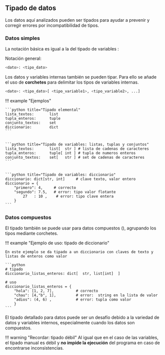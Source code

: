 
<!-- 
# Tipos de Datos 


## Tipos predefinidos

Python tiene sus propios tipos de datos predefinidos para facilitar el manejo y la organizacion de la data guardada en las variables, agrupándolas en estructuras más grandes y con diferentes propiedades. 

El tipo de datos de una variable o estructura puede consultarse con la función **type()**:

```python title="tipo de datos"
type( elemento)   # retorna el tipo de datos
```
A continuacion se explican los tipos de datos estándar de Python. 
-->
<!-- 
## Listas (`list`)

Estructura de datos para almacenar múltiples valores en secuencia. Se delimita con los corchetes ( `[]` ). Los elementos se separan con comas. Se habitúa dejar un espacio entre cada coma y su elemento siguiente.

```python title="Formato de listas"
lista = [elemento_1, elemento_2,  ...]
```

Los datos pueden ser de distintos tipos y pueden ser modificados tanto en valor como en tipo. 

Ejemplo:

```python
Listado = [1, “hola”, 78.3]
```
Para acceder a un elemento de la lista en base a su indice éste se indica entre corchetes:
```python
elemento = lista[indice]
```
El primer índice tiene valor cero. Si el índice iguala o supera la longitud de la lista da error. Dicha longitud de la lista se puede obtener con la función `len()` (viene del inglés *length*):
```python title=""
longitud = len(lista)
```



!!! tip "Indices negativos"
    Se pueden usar indices negativos hasta la longitud máxima: índice `-1` es el último valor, índice `-2` es el penúltimo elemento, etc.

    Ejemplo: si una lista tiene 10 elementos entonces el rango de índices permitidos va de -10 a 9.



Las listas pueden crearse vacías para ser completadas más tarde:
```python
lista = []
```

Las listas pueden ser definidas también usando la función `list()`. Esta funcion también permite convertir otros tipos de datos a lista.

!!! example "Ejemplo aplicacion: Matrices" 
    Para hacer una matriz de valores se la puede construir en base a una lista que contenga a múltiples listas internas  separadas con comas. 
    ```python title="Ejemplo: matriz 2 x 3"
    matriz=[ [v11, v12, v13] ,  [v21, v22, v23] ]   # lista de listas de valores
    ```

### Métodos de las listas

Para añadir un nuevo elemento al final de la lista podemos usar el método `append()`:
```python
lista.append(elemento)
```
Si buscamos añadir un elemento en una posición particular podemos hacerlo indicando un valor indice dentro del método `insert()`:

```python
lista.insert(indice , elemento)
```

Para eliminar un elemento puede usarse el método `remove()`.Éste elimina la primera aparición del método indicado. Si el elemento indicado no existe el método devuelve error.
```python
lista.remove(elemento)
```

Para eliminar un elemento por índice y poder retornarlo se usa el método `pop()`.Si el elemento indicado no existe el método devuelve error.

```python
elemento = lista.pop( )           # elimina  el último elemento
elemento = lista.pop( indice )    # elimina el elemento por indice
```

La búsqueda de la posición de un elemento se hacer con el método `index()`,el cual presupone que el elemento existe :
```python
indice = lista.index(elemento)
```

!!! tip "Tip: operador `in`"
    Para verificar la existencia de un elemento en la lista se puede usar el operador `in` el cual devuelve un valor booleano.

    ```python
    existe_elemento = elemento in lista     # valor lógico: 'True' o 'False'
    ```
    Combinando este operador con el uso de condicionales se puede prevenir errores de ejecución por intentar afectar elementos inexistentes.


!!! example "Ejemplo de uso: eliminar elemento" 

    ```python title="1º aparicion"
    if elemento in lista:
        indice = lista.index(elemento) 
        lista.remove(elemento)
    ```
    ```python title="por indice"
    if indice < len(lista):
        elemento = lista.pop(indice) 
    ```


Reescribir una posicion particular de la lista:
```python
lista[indice]  = nuevo_valor
```

Contar repeticiones de un elemento: método `count()`
```python
lista.count(elemento):
```

Concatenar una segunda lista al final de la primera: método `extend()`

```python
lista_1.extend(lista_2)
```


Invertir el orden de los elementos (cambios persistentes): método `reverse()`
```python
lista.reverse()
```


Eliminar todo el contenido de la lista:

```python
lista.clear()
```

Ordenar los elementos (cambios persistentes): método `sort()`
```python
lista.sort()  # Orden ascendente por defecto
lista.sort( reverse = True)  # Orden descendente
lista.sort( key = funcion_ordenamiento)  # Criterios personalizables mediante una funcion lambda
```

Los argumentos de entrada `reverse` y `key` permiten alterar el orden y el criterio de ordenamiento de la función: 

- `reverse`: booleano que permite invertir el orden. Es `False` por defecto.   
- `key`: función para especificar el criterio de ordenamiento de los elementos. Esta función debe aceptar un solo elemento de la lista como entrada. Por defecto es `None`.

Ejemplos de uso:

!!! example "Ejemplos: ordenar una lista de strings con `sort()`"

    ```python title="ordenamiento alfabético"
    lista = ["aaa",  "cccc", "bb"]
    lista.sort()
    print(lista)        # '['aaa', 'bb', 'cccc']'
    ```

    ```python title="ordenamiento alfabético inverso"
    lista = ["aaa",  "cccc", "bb"]
    lista.sort(reverse = True)
    print(lista)        # '['cccc', 'bb', 'aaa']'
    ```

    ```python title="ordenamiento por longitud de caracteres"
    lista = ["aaa", "bb", "c"]
    lista.sort(key=len)     # hace 'len( elemento)' 
    print(lista)        # '['c', 'bb', 'aaa']'
    ```

### Copia y referencia de listas


Python permite **apuntar** a una lista preexistente con una simple asignación: 

```py title="Apuntador a lista"
referencia = lista
```

Si los elementos de la lista original son modificados entonces estos cambios se verán replicados en la lista de salida.

!!! example "Ejemeplo: cambios sobre lista"

    ```py 
    # creacion de lista original
    original = [ 1, "hola", True]

    # la nueva lista muestra el mismo contenido que la oiginal 
    referencia = original            #  referencia
    print(referencia)       # '[1, 'hola', True]'

    # al modificar la lista original la lista de salida cambia también
    original[1] = "chau"
    print(referencia)            # '[1, 'chau', True]'
    ```


Si se requiere independizar una lista de la otra y así prevenir cambios imprevistos se recurre a la **copia**.

!!! tip "Tip: copia de listas"
    Las listas tienen varias opciones para la copia de los valores. Una de ellas es el método `copy()`:

    ```py title="método copy()"
    copia = original.copy()
    ```
    ```py title="función list()"
    copia = list(original)
    ```
    ```py title="slicing y comprensión"
    copia = original[:]             # copia por slicing
    copia = [i for i in original]   # copia por comprension
    ```

!!! warning "Copia superficial y copia profunda"
    Los métodos de copia descritos previamente son de **copia superficial**. Esto significa que se copian los valores de las variables internas, pero en caso de haber listas u otros tipos de datos en el interior éstos se pasarán por referencia y por tanto serán susceptibles a cambios.

    La alternativa es la **copia profunda**, la cual copia recursivamente todo el contenido interno de la lista creando así una réplica totalmente independiente del original.

    En Python se implementó para tal fin la función `deepcopy()`:

    ```py title=" función deepcopy"
    from copy import deepcopy   # importacion de la funcion
    copia = deepcopy(original)   # copia profunda
    ``` 
    -->



<!-- 
## Tuplas (`tuple`)

Similar a las listas pero inmutables. Las tuplas se indican con paréntesis ( `()` ) :

```python title="Definicion de tuplas"
tupla = (elemento_1, elemento_2, ...)
```

Las tuplas también pueden definirse mediante la función `tuple()`.

!!! example  "conversión de lista a tupla"
    ```python
    lista = [3, "a", False]     # 'list'
    tupla = tuple( lista )      # 'tuple'
    ```

Los métodos más habituales para trabajar con tuplas son `count()` e `index()`, este último combinado con el operador `in`. 
-->

<!-- 
## Conjuntos (`set`)
Son una colección de elementos no repetidos  y no ordenados. Para definirlos se usa la función `set()` la cual descarta los elementos repetidos :

```python
conjunto = set( lista_elementos  )
```

Los conjuntos también pueden ser inicializados con llaves ( `{}` ):

```python
conjunto = {elemento_1, elemento_2, ...}
```

Los elementos de los sets no pueden ser consultados por índice. 

!!! warning "Sets de strings"
    `set()` trata las variables *string* como si fueran vectores de letras y por ello las descompone, devolviendo **el conjunto de letras**. 

    Ejemplo:
    ```python
    conjunto = {"hola"}         # '{'hola'}'
    conjunto = set("hola")      #'{'l', 'o', 'h', 'a'}' 
    ```
    Para mantener los strings integros estos pueden agruparse dentro de una lista mediante corchetes:
    ```python
    conjunto = set( ["hola"] )    # '{'hola'}'
    ```

### Métodos de los Sets

Para añadir y quitar elementos se puede usar los métodos `add()` y `remove()`:
```python
set_1.add(elemento)
set_1.remove(elemento)
```


Los conjuntos no pueden ser consultados por índice. Para vaciar por completo el conjunto se usa el método  `clear()`:

```python
set_1.clear()
```
Para crear un conjunto que reúna elementos de otros dos se puede usar el método `union()`

```python
nuevo_set = set_1.union( set_2 )
```

Con el método `difference()` se puede listar todos aquellos elementos del primer conjunto que no estén compartidos con el segundo:

```python
set_no_compartidos = set_1.difference(set_2)
```
### Operadores de los Sets

Los conjuntos se pueden relacionar también con operadores:

|Operacion | Retorno Elementos| Simbolo|
|:-----|:-----|:----:|
| **Unión** | todos   |       `|` |
| **Intersección** |  comunes |  `&` |
| **Diferencia** | no repetidos (del set izquierdo) | `-` |
| **Diferencia Simétrica** |  no repetidos (ambos sets) | `^` |

!!! example "Ejemplo aplicado: operaciones sobre sets"
    ```python title="Ejemplo aplicado: operaciones sobre sets"
    # conjuntos de ejemplo
    set_1 = {"A", "B", "C" , 1}
    set_2 = {"A", 1, "X"}

    # operaciones
    union                = set_1 | set_2    # {1, 'C', 'B', 'X', 'A'}
    interseccion         = set_1 & set_2    # {1, 'A'}
    diferencia           = set_1 - set_2    # {'C', 'B'}
    diferencia_simetrica = set_1 ^ set_2    # {'C', 'B', 'X'}
    ```
 -->


<!-- 
## Diccionarios (`dict`)

Son colecciones de pares clave-valor. Los diccionarios se definen con llaves ( `{}`) , el formato es el que sigue:
```python title="Formato diccionario"
diccionario = {clave_1: valor_1, clave_2: valor_2, ... }
```

Las claves deben ser **únicas e inmutables**, y sirven para acceder a su valor asociado. Deben ser de tipo `string`. Los valores pueden ser de cualquier tipo. Los pares *clave-valor* sí pueden ser modificados, añadidos y eliminados (son mutables).

!!! example "Ejemplo: definicion de diccionario"
    ```python title="valor único"
    diccionario = {"A": 45, "B": 30}
    ```

!!! info "Múltiples valores"
    Una misma clave puede tener múltiples valores agrupados en un tipo de datos acorde: una lista, una tupla, un set, un diccionario interno, etc.

    ```python title="valores múliples"
    diccionario = {"A": {45, 30}}   # hace A = {45,30} (set)
    diccionario = {"A": {45, 30} , "A": 5} # hace A=5 
    ```

### Métodos y operadores

Para acceder a un valor del diccionario se lo busca por su clave, la cual debe ser preexistente:
```python
valor = diccionario[clave]      # si la clave no existe da error
```
Otra forma es usar el método `get()`, el cual es más seguro : 
```python
diccionario.get(clave)  # si no se encuentra la clave se devuelve 'None'
```

Para añadir o modificar un par clave - valor se hace una asignación:
```python
diccionario[ nueva_clave ] = nuevo_valor
```
Para eliminar una clave se usa el operador `del` (delete):
```python
del diccionario[clave]
```

La lectura de todas las claves de un diccionario se puede usar el método `keys()`:
```python
claves = diccionario.keys()
```
En tanto que las lectura de los valores se realiza con el método `values()`:
```python
valores = diccionario.values()
```

La lectura de a pares clave-valor se hace con el método `items()`:
```python
objeto_items = diccionario.items()   # objeto 'dict_items'
lista_items = list(objeto_items)          # conversion a lista de tuplas clave-valor
```
donde cada par se engloba en una tupla y el conjunto se agrupa en una lista.

Con el operador `in` podemos chequear la existencia de una clave particular ó de un valor:
```python
existe_clave = clave in diccionario             # verificacion de clave directa
existe_valor = valor in diccionario.values()    # lectura de valores previa
```

Para crear un nuevo diccionario con claves pero todas con valor `None` existe el método `fromkeys()`:
```python
diccionario = dict.fromkeys([clave_1, clave_2, ...] ) 
```
 -->




## Tipado de datos

Los datos aquí analizados pueden ser tipados para ayudar a prevenir y corregir errores por incompatibilidad de tipos. 

### Datos simples

La notación básica es igual a la del tipado de variables :

Notación general:

```python title="Tipado simple"
<dato>: <tipo_dato>
```

Los datos y variables internas también se pueden tipar. Para ello se añade el uso de **corchetes** para delimitar los tipos de variables internas.

```python title="Tipado de variables"
<dato>: <tipo_dato>[ <tipo_variable1>, <tipo_variable2>, ...]
```


!!! example "Ejemplos"

    ```python title="Tipado elemental"
    lista_textos:       list
    tupla_enteros:      tuple
    conjunto_textos:    set
    diccionario:        dict     
    ```


    ```python title="Tipado de variables: listas, tuplas y conjuntos" 
    lista_textos:       list[  str ] # lista de cadenas de caracteres
    tupla_enteros:      tuple[ int ] # tupla de numeros enteros
    conjunto_textos:    set[   str ] # set de cadenas de caracteres
    ```


    ```python title="Tipado de variables: diccionario" 
    diccionario: dict[str, int]     # clave texto, valor entero
    diccionario = {
        "primero": 4,     # correcto
        "segundo": 7.5,   # error: tipo valor flotante
            27   : 10 ,    # error: tipo clave entera
        }
    ```

### Datos compuestos

El tipado también se puede usar para datos compuestos (), agrupando los tipos mediante corchetes. 

!!! example "Ejemplo de uso: tipado de diccionario"
    
    En este ejemplo se da tipado a un diccionario con claves de texto y listas de enteros como valor

    ```python
    # tipado
    diccionario_listas_enteros: dict[  str, list[int]  ]

    # uso
    diccionario_listas_enteros = { 
        "hola": [1, 2, 7],          # correcto
        "chau": [4,"b", 1],         # error:  string en la lista de valor 
        "adios": (4, 6) ,           # error: tupla como valor       
        }
    ```

El tipado detallado para datos puede ser un desafío debido a la variedad de datos y variables internos, especialmente cuando los datos son compuestos.


!!! warning "Recordar: tipado débil"
    Al igual que en el caso de las variables, el tipado manual es débil y **no impide la ejecución** del programa en caso de encontrarse inconsistencias.






<!-- 
## Funciones para datos


### Enumerar elementos - `enumerate()` 

La función `enumerate()` permite enumerar los elementos de una lista ,pero los convierte también a tupla. Require el uso de la función `list()` para recuperar la data.

```py title="enumerate()"
lista = [1, "hola", True]

objeto = enumerate(lista) # tipo 'enumerate'
enumerados = list(objeto) # conversion a lista

# da '[(0, 1), (1, 'hola'), (2, True)]'
```

El índice inicial es `0` salvo indicación contraria. El valor elegido de índice inicial se pasa como segundo valor de entrada para la función `enumerate()`: 

```py title="enumerate() "
lista = [1, "hola", True]
indice_inicial = 27

objeto = enumerate(lista, indice_inicial )  # tipo 'enumerate'
enumerados = list(objeto)   # conversion a lista

# da '[(27, 1), (28, 'hola'), (29, True)]'
```

El resultado final  es una lista de tuplas que incluyen cada una un par indice-elemento. Ambos datos pueden extraerse fácilmente con la cláusula `for`:

```py title="Extraccion de valores"
for indice, elemento in enumerados:
    print(f"Indice: {indice}; elemento: {elemento}")

# texto en pantalla
# 'Indice: 27; elemento: 1'
# 'Indice: 28; elemento: hola'
# 'Indice: 29; elemento: True'
```

Más sobre la cláusula `for`: [control de flujo](5-control_flujo.md#ciclos-for-para)  

### Ordenamiento de datos - `sorted()` 

La función `sorted()` ordena los elementos de listas y diccionarios, por defecto de manera ascendente / alfabética. 

```py title="Ordenamiento de listas - sorted()"
lista_ordenada = sorted( lista                )   # orden ascendente
lista_ordenada = sorted( lista, reverse=True  )   # orden descendente
lista_ordenada = sorted( lista, key = funcion_ordenamiento )   # criterio de ordenamiento definido por función
```
Esta función es muy similar al método `sort()` de las listas, de hecho tiene los mismos argumentos de entrada (`reverse` y `key`). El resultado es una lista con los elementos.

Esta función también sirve para ordenar diccionarios:

```py title="Ordenamiento de diccionario - por clave"
lista_ordenada = sorted( diccionario                )   # orden ascendente
lista_ordenada = sorted( diccionario, reverse=True  )   # orden descendente
lista_ordenada = sorted( diccionario, key = funcion_ordenamiento )   # criterio de ordenamiento definido por función
```

La función presupone que el ordenamiento es por clave. Si en cambio se busca ordenar los elementos por valores hay que usar el método `values()`:

```py title="Ordenamiento de diccionario - por valor"
lista_ordenada = sorted( diccionario.values()                )   # orden ascendente
lista_ordenada = sorted( diccionario.values(), reverse=True  )   # orden descendente
lista_ordenada = sorted( diccionario.values(), key = funcion_ordenamiento )   # criterio de ordenamiento definido por función
```

El resultado en estos casos es una lista de tuplas con los pares clave-valor.


### Lectura desde archivo - `eval()`

Para poder convertir a diccionario una variable `str` (por ejemplo, una lectura desde un archivo de texto) se usa la función `eval()`:

```python title="Función eval()"
diccionario = eval(texto)
```

!!! warning "Claves repetidas" 
    Hay que tener cuidado de no repetir las claves porque sino **se pierden** los valores más antiguos.


!!! tip "Archivos JSON"
    Los archivos JSON están dedicados al guardado de pares clave-valor. Los diccionarios pueden guardarse y leerse en estos archivos con ayuda del módulo `json`. [Ir al tutorial sobre JSON](10-manejo_archivos.md#archivos-json) 
-->

